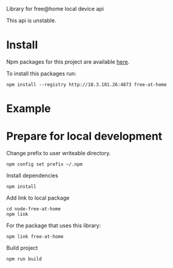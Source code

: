 Library for free@home local device api

This api is unstable.

# Install

Npm packages for this project are available [here](http://10.3.101.26:4873/-/web/detail/free-at-home).

To install this packages run:
```
npm install --registry http://10.3.101.26:4873 free-at-home
```

# Example

# Prepare for local development

Change prefix to user writeable directory.
```
npm config set prefix ~/.npm
```

Install dependencies
```
npm install
```

Add link to local package
```
cd node-free-at-home
npm link
```

For the package that uses this library:
```
npm link free-at-home
```

Build project
```
npm run build
```